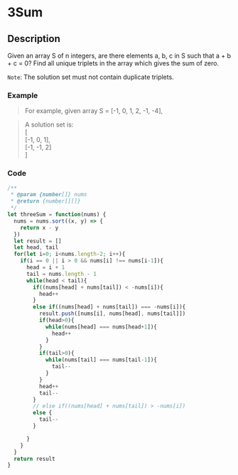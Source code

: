 # 3Sum

## Description
Given an array S of n integers, are there elements a, b, c in S such that a + b + c = 0? Find all unique triplets in the array which gives the sum of zero.  
  
`Note`: The solution set must not contain duplicate triplets.

### Example
>For example, given array S = [-1, 0, 1, 2, -1, -4],  

>A solution set is:  
>[  
>  [-1, 0, 1],  
>  [-1, -1, 2]  
>]

### Code
``` js
/**
 * @param {number[]} nums
 * @return {number[][]}
 */
let threeSum = function(nums) {
  nums = nums.sort((x, y) => {
    return x - y
  })
  let result = []
  let head, tail
  for(let i=0; i<nums.length-2; i++){
    if(i == 0 || i > 0 && nums[i] !== nums[i-1]){
      head = i + 1
      tail = nums.length - 1
      while(head < tail){
        if((nums[head] + nums[tail]) < -nums[i]){
          head++
        }
        else if((nums[head] + nums[tail]) === -nums[i]){
          result.push([nums[i], nums[head], nums[tail]])
          if(head>0){
            while(nums[head] === nums[head+1]){
              head++
            }
          }
          if(tail>0){
            while(nums[tail] === nums[tail-1]){
              tail--
            }
          }
          head++
          tail--
        }
        // else if((nums[head] + nums[tail]) > -nums[i])
        else {
          tail--
        }

      }
    }
  }
  return result
}
```
